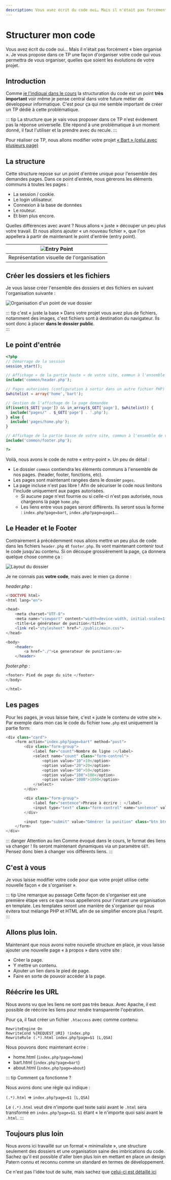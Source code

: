 ```yaml
---
description: Vous avez écrit du code oui… Mais il n'était pas forcément « bien organisé ». Je vous propose dans ce TP une façon d'organiser votre code qui vous permettra de vous organiser, quelles que soient les évolutions de votre projet.
---
```


# Structurer mon code

Vous avez écrit du code oui… Mais il n'était pas forcément « bien organisé ». Je vous propose dans ce TP une façon d'organiser votre code qui vous permettra de vous organiser, quelles que soient les évolutions de votre projet.

## Introduction

Comme [je l'indiquai dans le cours](./support.md#la-structure) la structuration du code est un point **très important** voir même je pense central dans votre future métier de développeur informatique. C'est pour ça qui me semble important de créer un TP dédié à cette problématique.

::: tip
La structure que je vais vous proposer dans ce TP n'est évidement pas la réponse universelle. Elle répond à une problématique à un moment donné, il faut l'utiliser et la prendre avec du recule.
:::

Pour réaliser ce TP, nous allons modifier votre projet [« Bart » (celui avec plusieurs page)](./tp2.md)

## La structure

Cette structure repose sur un point d'entrée unique pour l'ensemble des demandes pages. Dans ce point d'entrée, nous gèrerons les éléments communs à toutes les pages :

- La session / cookie.
- Le login utilisateur.
- Connexion à la base de données
- Le routeur.
- Et bien plus encore.

Quelles différences avec avant ? Nous allons « juste » découper un peu plus votre travail. Et nous allons ajouter « un nouveau fichier », que l'on appellera à partir de maintenant le point d'entrée (entry point).

| ![Entry Point](./res/organisation_structure.png) |
| :----------------------------------------------: |
|    Représentation visuelle de l'organisation     |

## Créer les dossiers et les fichiers

Je vous laisse créer l'ensemble des dossiers et des fichiers en suivant l'organisation suivante :

![Organisation d'un point de vue dossier](./res/organisation_structure_dossier.png)

::: tip c'est « juste la base »
Dans votre projet vous avez plus de fichiers, notamment des images, c'est fichiers sont à destination du navigateur. Ils sont donc à placer **dans le dossier public**.  
:::

## Le point d'entrée

```php
<?php
// Démarrage de la session
session_start();

// Affichage « de la partie haute » de votre site, commun à l'ensemble de votre site
include('common/header.php');

// Pages autorisées (configuration à sortir dans un autre fichier PHP)
$whitelist = array('home','bart');

// Gestion de l'affichage de la page demandée
if(isset($_GET['page']) && in_array($_GET['page'], $whitelist)) {
  include("pages/" . $_GET['page'] . '.php');
} else {
  include('pages/home.php');
}

// Affichage de la partie basse de votre site, commun à l'ensemble de votre site.
include('common/footer.php');

?>
```

Voilà, nous avons le code de notre « entry-point ». Un peu de détail :

- Le dossier `common` contiendra les éléments communs à l'ensemble de nos pages. (header, footer, fonctions, etc).
- Les pages sont maintenant rangées dans le dossier `pages`.
- La page incluse n'est pas libre ! Afin de sécuriser le code nous limitons l'include uniquement aux pages autorisées.
  - Si aucune page n'est fournie ou si celle-ci n'est pas autorisée, nous chargeons la page `home.php`
  - Les liens entre vous pages seront différents. Ils seront sous la forme : `index.php?page=bart`, `index.php?page=page1`…

## Le Header et le Footer

Contrairement à précédemment nous allons mettre un peu plus de code dans les fichiers `header.php` et `footer.php`. Ils vont maintenant contenir tout le code jusqu'au contenu. Si on découpe grossièrement la page, ça donnera quelque chose comme ça :

![Layout du dossier](./res/structure_layout.jpg)

Je ne connais pas **votre code**, mais avec le mien ça donne :

_header.php_ :

```php
<!DOCTYPE html>
<html lang="en">

<head>
    <meta charset="UTF-8">
    <meta name="viewport" content="width=device-width, initial-scale=1.0">
    <title>Le générateur de punition</title>
    <link rel="stylesheet" href="./public/main.css">
</head>

<body>
    <header>
        <a href="./">Le generateur de punitions</a>
    </header>
```

_footer.php_ :

```php
<footer> Pied de page du site </footer>
</body>

</html>
```

## Les pages

Pour les pages, je vous laisse faire, c'est « juste le contenu de votre site ». Par exemple dans mon cas le code du fichier `home.php` est uniquement la partie form:

```php
<div class="card">
    <form action="index.php?page=bart" method="post">
        <div class="form-group">
            <label for="count">Nombre de ligne :</label>
            <select name="count" class="form-control">
                <option value="10">10</option>
                <option value="20">20</option>
                <option value="50">50</option>
                <option value="100">100</option>
                <option value="1000">1000</option>
            </select>
        </div>

        <div class="form-group">
            <label for="sentence">Phrase à écrire : </label>
            <input type="text" class="form-control" name="sentence" value="Je ne copie pas le code de valentin">
        </div>

        <input type="submit" value="Générer la punition" class="btn btn-danger ma-auto">
    </form>
</div>
```

::: danger Attention au lien
Comme évoqué dans le cours, le format des liens va changer ! Ils seront maintenant dynamiques via un paramètre `GET`. Pensez donc bien à changer vos différents liens.
:::

## C'est à vous

Je vous laisse modifier votre code pour que votre projet utilise cette nouvelle façon « de s'organiser ».

::: tip Une remarque au passage
Cette façon de s'organiser est une première étape vers ce que nous appellerons pour l'instant une organisation en template. Les templates seront une manière de s'organiser qui nous évitera tout mélange PHP et HTML afin de se simplifier encore plus l'esprit.
:::

## Allons plus loin.

Maintenant que nous avons notre nouvelle structure en place, je vous laisse ajouter une nouvelle page « à propos » dans votre site :

- Créer la page.
- Y mettre un contenu.
- Ajouter un lien dans le pied de page.
- Faire en sorte de pouvoir accéder à la page.

## Réécrire les URL

Nous avons vu que les liens ne sont pas très beaux. Avec Apache, il est possible de réécrire les liens pour rendre transparente l'opération.

Pour ça, il faut créer un fichier `.htaccess` avec comme contenu:

```htaccess
RewriteEngine On
RewriteCond %{REQUEST_URI} !index.php
RewriteRule (.*).html index.php?page=$1 [L,QSA]
```

Nous pouvons donc maintenant écrire :

- home.html (`index.php?page=home`)
- bart.html (`index.php?page=bart`)
- about.html (`index.php?page=about`)

::: tip Comment ça fonctionne ?

Nous avons donc une règle qui indique :

`(.*).html` => `index.php?page=$1 [L,QSA]`

Le `(.*).html` veut dire n'importe quel texte saisi avant le `.html` sera transformé en `index.php?page=$1`. `$1` étant « le n'importe quoi saisi avant le `.html`.
:::

## Toujours plus loin

Nous avons ici travaillé sur un format « minimaliste », une structure seulement des dossiers et une organisation saine des imbrications du code. Sachez qu'il est possible d'aller bien plus loin en mettant en place un design Patern connu et reconnu comme un standard en termes de développement.

Ce n'est pas l'idée tout de suite, mais sachez que [celui-ci est détaillé ici](/php/mvc/tp1.md)
